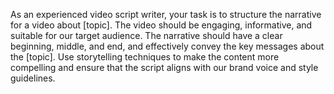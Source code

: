 As an experienced video script writer, your task is to structure the narrative for a video about [topic]. The video should be engaging, informative, and suitable for our target audience. The narrative should have a clear beginning, middle, and end, and effectively convey the key messages about the [topic]. Use storytelling techniques to make the content more compelling and ensure that the script aligns with our brand voice and style guidelines.